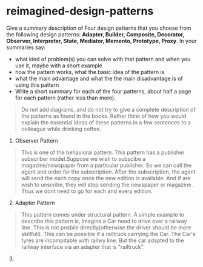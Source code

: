 # reimagined-design-patterns

Give a summary description of Four design patterns that you choose from the following design patterns: **Adapter,  Builder, Composite, Decorator, Observer, Interpreter, State, Mediator, Memento, Prototype, Proxy**. In your summaries say:

- what kind of problem(s) you can solve with that pattern and when you use it, maybe with a short example
- how the pattern works, what the basic idea of the pattern is
- what the main advantage and what the the main disadvantage is of using this pattern
- Write a short summary for each of the four patterns, about half a page for each pattern (rather less than more). 

> Do not add diagrams, and do not try to give a complete description of the patterns as found in the books. Rather think of how you would explain the essential ideas of these patterns in a few sentences to a colleague while drinking coffee.

1. Observer Pattern

> This is one of the behavioral pattern. This pattern has a publisher subscriber model.Suppose we wish to subscibe a magazine/newspaper 
  from a particular publisher. So we can call the agent and order for the subscription. 
  After the subscription, the agent will send the each copy once the new edition is available. And if are wish to unscribe, they will stop sending the newspaper or magazine.
  Thus we dont need to go for each and every edition.
  
2. Adapter Pattern

> This pattern comes under structural pattern. A simple example to describe this pattern is, imagine a Car need to drive over a railway line. This is not posbile directly(otherwise the driver should be more skillfull). This can be possible if a railtruck carrying the Car. The Car's tyres are incompitable with railwy line. But the car adapted to the railway interface via an adapter that is "railtruck".

3. 
